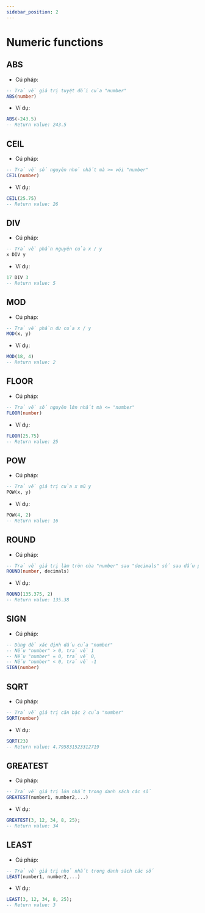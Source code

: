 ```yaml
---
sidebar_position: 2
---
```


# Numeric functions

## ABS

- Cú pháp:

```sql
-- Trả về giá trị tuyệt đối của "number"
ABS(number)
```

- Ví dụ:

```sql
ABS(-243.5)
-- Return value: 243.5
```

## CEIL

- Cú pháp:

```sql
-- Trả về số nguyên nhỏ nhất mà >= với "number"
CEIL(number)
```

- Ví dụ:

```sql
CEIL(25.75)
-- Return value: 26
```

## DIV

- Cú pháp:

```sql
-- Trả về phần nguyên của x / y
x DIV y
```

- Ví dụ:

```sql
17 DIV 3
-- Return value: 5
```

## MOD

- Cú pháp:

```sql
-- Trả về phần dư của x / y
MOD(x, y)
```

- Ví dụ:

```sql
MOD(18, 4)
-- Return value: 2
```

## FLOOR

- Cú pháp:

```sql
-- Trả về số nguyên lớn nhất mà <= "number"
FLOOR(number)
```

- Ví dụ:

```sql
FLOOR(25.75)
-- Return value: 25
```

## POW

- Cú pháp:

```sql
-- Trả về giá trị của x mũ y
POW(x, y)
```

- Ví dụ:

```sql
POW(4, 2)
-- Return value: 16
```

## ROUND

- Cú pháp:

```sql
-- Trả về giá trị làm tròn cùa "number" sau "decimals" số sau dấu phẩy
ROUND(number, decimals)
```

- Ví dụ:

```sql
ROUND(135.375, 2)
-- Return value: 135.38
```

## SIGN

- Cú pháp:

```sql
-- Dùng để xác định dấu của "number"
-- Nếu "number" > 0, trả về 1
-- Nếu "number" = 0, trả về 0,
-- Nếu "number" < 0, trả về -1
SIGN(number)
```

## SQRT

- Cú pháp:

```sql
-- Trả về giá trị căn bậc 2 của "number"
SQRT(number)
```

- Ví dụ:

```sql
SQRT(23)
-- Return value: 4.795831523312719
```

## GREATEST

- Cú pháp:

```sql
-- Trả về giá trị lớn nhất trong danh sách các số
GREATEST(number1, number2,...)
```

- Ví dụ:

```sql
GREATEST(3, 12, 34, 8, 25);
-- Return value: 34
```

## LEAST

- Cú pháp:

```sql
-- Trả về giá trị nhỏ nhất trong danh sách các số
LEAST(number1, number2,...)
```

- Ví dụ:

```sql
LEAST(3, 12, 34, 8, 25);
-- Return value: 3
```

